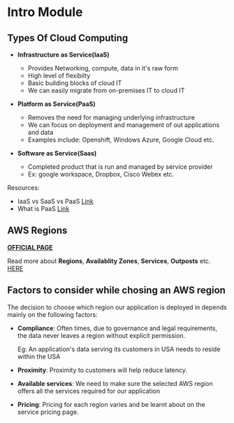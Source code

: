 # Intro Module

## Types Of Cloud Computing

- **Infrastructure as Service(IaaS)**
  - Provides Networking, compute, data in it's raw form
  - High level of flexibilty
  - Basic building blocks of cloud IT
  - We can easily migrate from on-premises IT to cloud IT

- **Platform as Service(PaaS)**

  - Removes the need for managing underlying infrastructure
  - We can focus on deployment and management of out applications and data
  - Examples include: Openshift, Windows Azure, Google Cloud etc.

- **Software as Service(Saas)**

  - Completed product that is run and managed by service provider
  - Ex: google workspace, Dropbox, Cisco Webex etc.

Resources:

- IaaS vs SaaS vs PaaS [Link](https://www.bmc.com/blogs/saas-vs-paas-vs-iaas-whats-the-difference-and-how-to-choose)
- What is PaaS [Link](https://www.techtarget.com/searchcloudcomputing/definition/Platform-as-a-Service-PaaS)
  
## AWS Regions

[**OFFICIAL PAGE**](https://aws.amazon.com/about-aws/global-infrastructure/?p=ngi&loc=1)

Read more about **Regions**, **Availablity Zones**, **Services**, **Outposts** etc. [HERE](https://aws.amazon.com/about-aws/global-infrastructure/regions_az/?p=ngi&loc=2&refid=7541ebd3-552d-4f98-9357-b542436aa66c)

## Factors to consider while chosing an AWS region

The decision to choose which region our application is deployed in depends mainly on the following factors:

- **Compliance**: Often times, due to governance and legal requirements, the data never leaves a region without explicit permission.

    Eg: An application's data serving its customers in USA needs to reside within the USA

- **Proximity**: Proximity to customers will help reduce latency.

- **Available services**: We need to make sure the selected AWS region offers all the services required for our application

- **Pricing**: Pricing for each region varies and be learnt about on the service pricing page.
